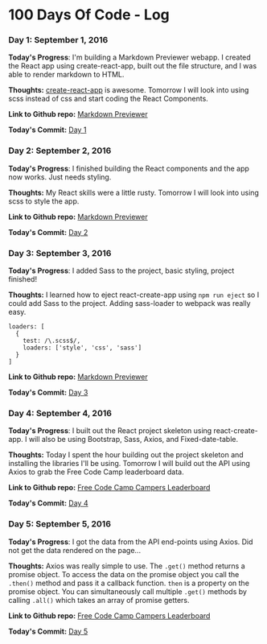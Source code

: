 # 100 Days Of Code - Log

### Day 1: September 1, 2016

**Today's Progress**: I'm building a Markdown Previewer webapp. I created the React app using create-react-app, built out the file structure, and I was able to render markdown to HTML.

**Thoughts:** [create-react-app](https://github.com/facebookincubator/create-react-app) is awesome. Tomorrow I will look into using scss instead of css and start coding the React Components.

**Link to Github repo:** [Markdown Previewer](https://github.com/sgroff04/markdown-previewer)

**Today's Commit:** [Day 1](https://github.com/sgroff04/markdown-previewer/commit/3075994b6531f98777e65d6acac765e3b4cb5d33?diff=split)

### Day 2: September 2, 2016

**Today's Progress**: I finished building the React components and the app now works. Just needs styling.

**Thoughts:** My React skills were a little rusty. Tomorrow I will look into using scss to style the app.

**Link to Github repo:** [Markdown Previewer](https://github.com/sgroff04/markdown-previewer)

**Today's Commit:** [Day 2](https://github.com/sgroff04/markdown-previewer/commit/9b23c39b73660b3f3fb57d2fdb8e7d43a7eb6a04)

### Day 3: September 3, 2016

**Today's Progress**: I added Sass to the project, basic styling, project finished!

**Thoughts:** I learned how to eject react-create-app using ```npm run eject``` so I could add Sass to the project. Adding sass-loader to webpack was really easy.
```
loaders: [
  {
    test: /\.scss$/,
    loaders: ['style', 'css', 'sass']
  }
]
```

**Link to Github repo:** [Markdown Previewer](https://github.com/sgroff04/markdown-previewer)

**Today's Commit:** [Day 3](https://github.com/sgroff04/markdown-previewer/commit/e8e6ac77e3044b8c0bb1585c4ff063e154219d42)

### Day 4: September 4, 2016

**Today's Progress**: I built out the React project skeleton using react-create-app. I will also be using Bootstrap, Sass, Axios, and Fixed-date-table.

**Thoughts:** Today I spent the hour building out the project skeleton and installing the libraries I'll be using. Tomorrow I will build out the API using Axios to grab the Free Code Camp leaderboard data.

**Link to Github repo:** [Free Code Camp Campers Leaderboard](https://github.com/sgroff04/FCC-Leaderboard)

**Today's Commit:** [Day 4](https://github.com/sgroff04/FCC-Leaderboard/commit/b5f00675cc2a6d7f2d5414387825c0b5ddb468ed)

### Day 5: September 5, 2016

**Today's Progress**: I got the data from the API end-points using Axios. Did not get the data rendered on the page...

**Thoughts:** Axios was really simple to use. The `.get()` method returns a promise object. To access the data on the promise object you call the `.then()` method and pass it a callback function. `then` is a property on the promise object. You can simultaneously call multiple `.get()` methods by calling `.all()` which takes an array of promise getters.  

**Link to Github repo:** [Free Code Camp Campers Leaderboard](https://github.com/sgroff04/FCC-Leaderboard)

**Today's Commit:** [Day 5](https://github.com/sgroff04/FCC-Leaderboard/commit/be37494b5699e4c008115e8c60b293df69c0408a)